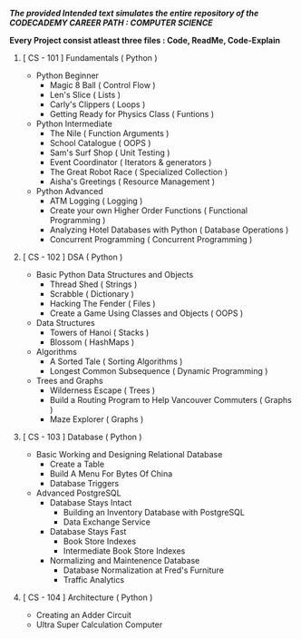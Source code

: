 ***The provided Intended text simulates the entire repository of the CODECADEMY CAREER PATH : COMPUTER SCIENCE***

**Every Project consist atleast three files : Code, ReadMe, Code-Explain**

1. [ CS - 101 ] Fundamentals ( Python )

      - Python Beginner
         -  Magic 8 Ball ( Control Flow )
         -  Len's Slice ( Lists )
         -  Carly's Clippers ( Loops )
         -  Getting Ready for Physics Class ( Funtions )
      - Python Intermediate
         -  The Nile ( Function Arguments )
         -  School Catalogue ( OOPS )
         -  Sam's Surf Shop ( Unit Testing )
         -  Event Coordinator ( Iterators & generators )
         -  The Great Robot Race ( Specialized Collection )
         -  Aisha's Greetings ( Resource Management )
      - Python Advanced
         -  ATM Logging ( Logging )
         -  Create your own Higher Order Functions ( Functional Programming )
         -  Analyzing Hotel Databases with Python ( Database Operations )
         -  Concurrent Programming ( Concurrent Programming )


2. [ CS - 102 ] DSA ( Python )

      - Basic Python Data Structures and Objects
         -  Thread Shed ( Strings )
         -   Scrabble ( Dictionary )
         -   Hacking The Fender ( Files )
         -   Create a Game Using Classes and Objects ( OOPS )
      - Data Structures
         -   Towers of Hanoi ( Stacks )
         -   Blossom ( HashMaps )
      - Algorithms
         -   A Sorted Tale ( Sorting Algorithms )
         -   Longest Common Subsequence ( Dynamic Programming )
      - Trees and Graphs
         -   Wilderness Escape ( Trees )
         -   Build a Routing Program to Help Vancouver Commuters ( Graphs )
         -   Maze Explorer ( Graphs )


3. [ CS - 103 ] Database ( Python )

      - Basic Working and Designing Relational Database
         -  Create a Table
         -  Build A Menu For Bytes Of China
         -  Database Triggers
      - Advanced PostgreSQL
         - Database Stays Intact
            -  Building an Inventory Database with PostgreSQL
            -  Data Exchange Service
         - Database Stays Fast
            -  Book Store Indexes
            -  Intermediate Book Store Indexes
         - Normalizing and Maintenence Database
            -  Database Normalization at Fred's Furniture
            -  Traffic Analytics



4. [ CS - 104 ] Architecture ( Python )

      -  Creating an Adder Circuit
      -  Ultra Super Calculation Computer


